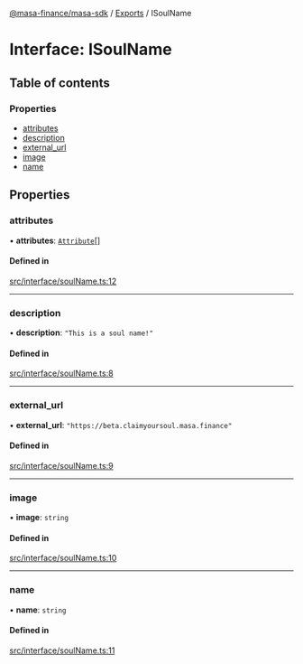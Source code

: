 [@masa-finance/masa-sdk](../README.md) / [Exports](../modules.md) / ISoulName

# Interface: ISoulName

## Table of contents

### Properties

- [attributes](ISoulName.md#attributes)
- [description](ISoulName.md#description)
- [external\_url](ISoulName.md#external_url)
- [image](ISoulName.md#image)
- [name](ISoulName.md#name)

## Properties

### attributes

• **attributes**: [`Attribute`](Attribute.md)[]

#### Defined in

[src/interface/soulName.ts:12](https://github.com/masa-finance/masa-sdk/blob/37930fb/src/interface/soulName.ts#L12)

___

### description

• **description**: ``"This is a soul name!"``

#### Defined in

[src/interface/soulName.ts:8](https://github.com/masa-finance/masa-sdk/blob/37930fb/src/interface/soulName.ts#L8)

___

### external\_url

• **external\_url**: ``"https://beta.claimyoursoul.masa.finance"``

#### Defined in

[src/interface/soulName.ts:9](https://github.com/masa-finance/masa-sdk/blob/37930fb/src/interface/soulName.ts#L9)

___

### image

• **image**: `string`

#### Defined in

[src/interface/soulName.ts:10](https://github.com/masa-finance/masa-sdk/blob/37930fb/src/interface/soulName.ts#L10)

___

### name

• **name**: `string`

#### Defined in

[src/interface/soulName.ts:11](https://github.com/masa-finance/masa-sdk/blob/37930fb/src/interface/soulName.ts#L11)
